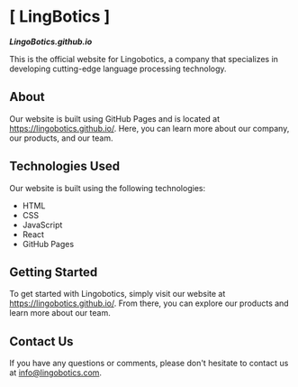 # [ LingBotics ]
___LingoBotics.github.io___

This is the official website for Lingobotics, a company that specializes in developing cutting-edge language processing technology.

## About

Our website is built using GitHub Pages and is located at https://lingobotics.github.io/. Here, you can learn more about our company, our products, and our team.

## Technologies Used

Our website is built using the following technologies:

- HTML
- CSS
- JavaScript
- React
- GitHub Pages

## Getting Started

To get started with Lingobotics, simply visit our website at https://lingobotics.github.io/. From there, you can explore our products and learn more about our team.

## Contact Us

If you have any questions or comments, please don't hesitate to contact us at info@lingobotics.com.
